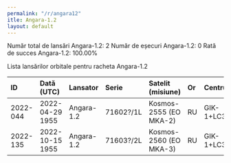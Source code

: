 ```yaml
---
permalink: "/r/angara12"
itle: Angara-1.2
layout: default
---
```


Număr total de lansări Angara-1.2: 2
Număr de eșecuri Angara-1.2: 0
Rată de succes Angara-1.2: 100.00%

Lista lansărilor orbitale pentru racheta Angara-1.2


| ID       | Dată (UTC)      | Lansator   | Serie     | Satelit (misiune)      | Or   | Centru       | R   |
|:---------|:----------------|:-----------|:----------|:-----------------------|:-----|:-------------|:----|
| 2022-044 | 2022-04-29 1955 | Angara-1.2 | 71602?/1L | Kosmos-2555 (EO MKA-2) | RU   | GIK-1+LC35/1 | S   |
| 2022-135 | 2022-10-15 1955 | Angara-1.2 | 71603?/2L | Kosmos-2560 (EO MKA-3) | RU   | GIK-1+LC35/1 | S   |

